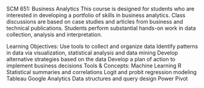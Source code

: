 SCM 651: Business Analytics
This course is designed for students who are interested in developing a portfolio of skills in business analytics. Class discussions are based on case studies and articles from business and technical publications. Students perform substantial hands-on work in data collection, analysis and interpretation.

Learning Objectives:
Use tools to collect and organize data
Identify patterns in data via visualization, statistical analysis and data mining
Develop alternative strategies based on the data
Develop a plan of action to implement business decisions
Tools & Concepts:
Machine Learning
R
Statistical summaries and correlations
Logit and probit regression modeling
Tableau
Google Analytics
Data structures and query design
Power Pivot
